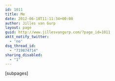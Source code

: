```yaml
---
id: 1011
title: Me
date: 2012-06-10T11:11:34+00:00
author: Jilles van Gurp
layout: page
guid: http://www.jillesvangurp.com/?page_id=1011
aktt_notify_twitter:
  - 'no'
dsq_thread_id:
  - "719874714"
sharing_disabled:
  - "1"
---
```

[subpages]